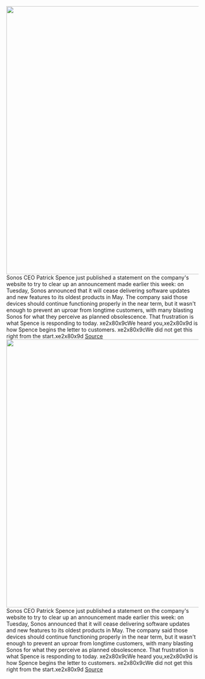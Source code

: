 <img src='https://cdn.vox-cdn.com/thumbor/Ribf6GUiQ_5IhFymaWV--Bt2Hn0=/0x0:2040x1360/1200x800/filters:focal(702x275:1028x601)/cdn.vox-cdn.com/uploads/chorus_image/image/66157117/bfarsace_190826_3621_0003.0.jpg' width='700px' /><br/>
Sonos CEO Patrick Spence just published a statement on the company's website to try to clear up an announcement made earlier this week: on Tuesday, Sonos announced that it will cease delivering software updates and new features to its oldest products in May. The company said those devices should continue functioning properly in the near term, but it wasn't enough to prevent an uproar from longtime customers, with many blasting Sonos for what they perceive as planned obsolescence. That frustration is what Spence is responding to today. xe2x80x9cWe heard you,xe2x80x9d is how Spence begins the letter to customers. xe2x80x9cWe did not get this right from the start.xe2x80x9d
<a href='https://www.theverge.com/2020/1/23/21079269/sonos-ceo-patrick-spence-apology-legacy-products-software-updates'> Source <a/><img src='https://cdn.vox-cdn.com/thumbor/Ribf6GUiQ_5IhFymaWV--Bt2Hn0=/0x0:2040x1360/1200x800/filters:focal(702x275:1028x601)/cdn.vox-cdn.com/uploads/chorus_image/image/66157117/bfarsace_190826_3621_0003.0.jpg' width='700px' /><br/>
Sonos CEO Patrick Spence just published a statement on the company's website to try to clear up an announcement made earlier this week: on Tuesday, Sonos announced that it will cease delivering software updates and new features to its oldest products in May. The company said those devices should continue functioning properly in the near term, but it wasn't enough to prevent an uproar from longtime customers, with many blasting Sonos for what they perceive as planned obsolescence. That frustration is what Spence is responding to today. xe2x80x9cWe heard you,xe2x80x9d is how Spence begins the letter to customers. xe2x80x9cWe did not get this right from the start.xe2x80x9d
<a href='https://www.theverge.com/2020/1/23/21079269/sonos-ceo-patrick-spence-apology-legacy-products-software-updates'> Source <a/>